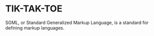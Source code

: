 # TIK-TAK-TOE
SGML, or Standard Generalized Markup Language, is a standard for defining markup languages.
